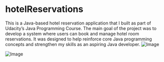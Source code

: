 # hotelReservations
This is a Java-based hotel reservation application that I built as part of Udacity’s Java Programming Course. The main goal of the project was to develop a system where users can book and manage hotel room reservations. It was designed to help reinforce core Java programming concepts and strengthen my skills as an aspiring Java developer.
![Image](https://github.com/user-attachments/assets/b13cc587-3f7b-4ac0-9d5e-fb71bf0f05af)

![Image](https://github.com/user-attachments/assets/964d9d80-dc69-40fb-8e05-c035838040c0)
